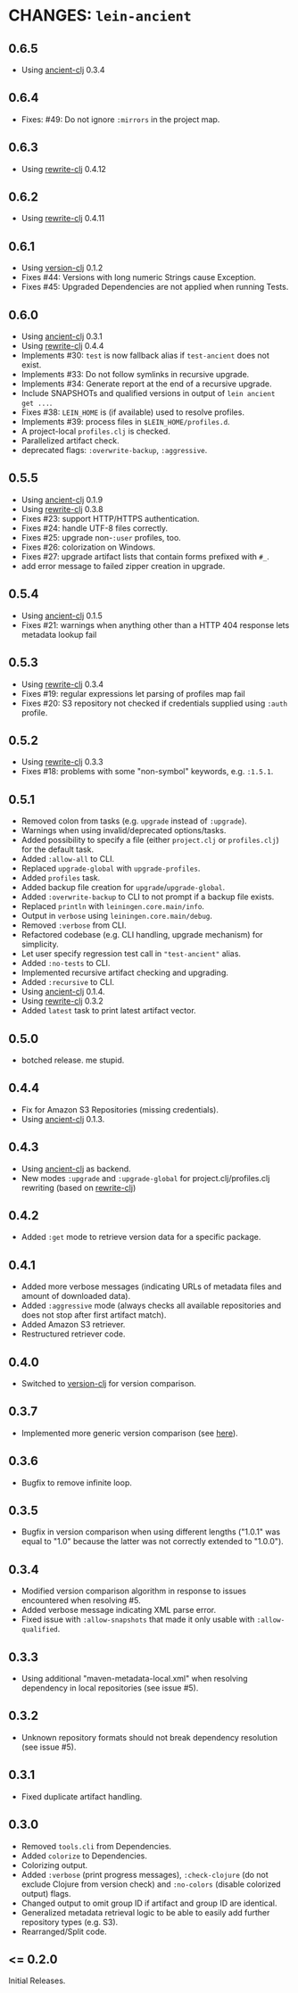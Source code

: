 # CHANGES: `lein-ancient`

## 0.6.5

- Using [ancient-clj][ancient-clj] 0.3.4

## 0.6.4

- Fixes: #49: Do not ignore `:mirrors` in the project map.

## 0.6.3

- Using [rewrite-clj][rewrite-clj] 0.4.12

## 0.6.2

- Using [rewrite-clj][rewrite-clj] 0.4.11

## 0.6.1

- Using [version-clj][version-clj] 0.1.2
- Fixes #44: Versions with long numeric Strings cause Exception.
- Fixes #45: Upgraded Dependencies are not applied when running Tests.

## 0.6.0

- Using [ancient-clj][ancient-clj] 0.3.1
- Using [rewrite-clj][rewrite-clj] 0.4.4
- Implements #30: `test` is now fallback alias if `test-ancient` does not exist.
- Implements #33: Do not follow symlinks in recursive upgrade.
- Implements #34: Generate report at the end of a recursive upgrade.
- Include SNAPSHOTs and qualified versions in output of `lein ancient get ...`.
- Fixes #38: `LEIN_HOME` is (if available) used to resolve profiles.
- Implements #39: process files in `$LEIN_HOME/profiles.d`.
- A project-local `profiles.clj` is checked.
- Parallelized artifact check.
- deprecated flags: `:overwrite-backup`, `:aggressive`.

## 0.5.5

- Using [ancient-clj][ancient-clj] 0.1.9
- Using [rewrite-clj][rewrite-clj] 0.3.8
- Fixes #23: support HTTP/HTTPS authentication.
- Fixes #24: handle UTF-8 files correctly.
- Fixes #25: upgrade non-`:user` profiles, too.
- Fixes #26: colorization on Windows.
- Fixes #27: upgrade artifact lists that contain forms prefixed with `#_`.
- add error message to failed zipper creation in upgrade.

## 0.5.4

- Using [ancient-clj][ancient-clj] 0.1.5
- Fixes #21: warnings when anything other than a HTTP 404 response lets metadata lookup fail

## 0.5.3

- Using [rewrite-clj][rewrite-clj] 0.3.4
- Fixes #19: regular expressions let parsing of profiles map fail
- Fixes #20: S3 repository not checked if credentials supplied using `:auth` profile.

## 0.5.2

- Using [rewrite-clj][rewrite-clj] 0.3.3
- Fixes #18: problems with some "non-symbol" keywords, e.g. `:1.5.1`.

## 0.5.1

- Removed colon from tasks (e.g. `upgrade` instead of `:upgrade`).
- Warnings when using invalid/deprecated options/tasks.
- Added possibility to specify a file (either `project.clj` or `profiles.clj`) for the default task.
- Added `:allow-all` to CLI.
- Replaced `upgrade-global` with `upgrade-profiles`.
- Added `profiles` task.
- Added backup file creation for `upgrade`/`upgrade-global`.
- Added `:overwrite-backup` to CLI to not prompt if a backup file exists.
- Replaced `println` with `leiningen.core.main/info`.
- Output in `verbose` using `leiningen.core.main/debug`.
- Removed `:verbose` from CLI.
- Refactored codebase (e.g. CLI handling, upgrade mechanism) for simplicity.
- Let user specify regression test call in `"test-ancient"` alias.
- Added `:no-tests` to CLI.
- Implemented recursive artifact checking and upgrading.
- Added `:recursive` to CLI.
- Using [ancient-clj][ancient-clj] 0.1.4.
- Using [rewrite-clj][rewrite-clj] 0.3.2
- Added `latest` task to print latest artifact vector.

## 0.5.0

- botched release. me stupid.

## 0.4.4

- Fix for Amazon S3 Repositories (missing credentials).
- Using [ancient-clj][ancient-clj] 0.1.3.

## 0.4.3

- Using [ancient-clj][ancient-clj] as backend.
- New modes `:upgrade` and `:upgrade-global` for project.clj/profiles.clj rewriting
  (based on [rewrite-clj][rewrite-clj])

## 0.4.2

- Added `:get` mode to retrieve version data for a specific package.

## 0.4.1

- Added more verbose messages (indicating URLs of metadata files and amount of downloaded data).
- Added `:aggressive` mode (always checks all available repositories and does not stop after first
  artifact match).
- Added Amazon S3 retriever.
- Restructured retriever code.

## 0.4.0

- Switched to [version-clj][version-clj] for version comparison.

## 0.3.7

- Implemented more generic version comparison (see [here](http://docs.codehaus.org/display/MAVEN/Versioning)).

## 0.3.6

- Bugfix to remove infinite loop.

## 0.3.5

- Bugfix in version comparison when using different lengths ("1.0.1" was equal to "1.0" because
  the latter was not correctly extended to "1.0.0").

## 0.3.4

- Modified version comparison algorithm in response to issues encountered when resolving #5.
- Added verbose message indicating XML parse error.
- Fixed issue with `:allow-snapshots` that made it only usable with `:allow-qualified`.

## 0.3.3

- Using additional "maven-metadata-local.xml" when resolving dependency in local repositories
  (see issue #5).

## 0.3.2

- Unknown repository formats should not break dependency resolution (see issue #5).

## 0.3.1

- Fixed duplicate artifact handling.

## 0.3.0

- Removed `tools.cli` from Dependencies.
- Added `colorize` to Dependencies.
- Colorizing output.
- Added `:verbose` (print progress messages), `:check-clojure` (do not exclude Clojure from version check)
  and `:no-colors` (disable colorized output) flags.
- Changed output to omit group ID if artifact and group ID are identical.
- Generalized metadata retrieval logic to be able to easily add further repository types (e.g. S3).
- Rearranged/Split code.

## <= 0.2.0

Initial Releases.

[ancient-clj]: https://github.com/xsc/ancient-clj
[rewrite-clj]: https://github.com/xsc/rewrite-clj
[version-clj]: https://github.com/xsc/version-clj
